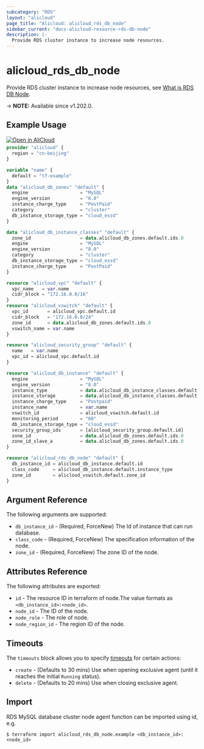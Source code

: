 ```yaml
---
subcategory: "RDS"
layout: "alicloud"
page_title: "Alicloud: alicloud_rds_db_node"
sidebar_current: "docs-alicloud-resource-rds-db-node"
description: |-
  Provide RDS cluster instance to increase node resources.
---
```


# alicloud_rds_db_node

Provide RDS cluster instance to increase node resources, see [What is RDS DB Node](https://www.alibabacloud.com/help/en/apsaradb-for-rds/latest/api-rds-2014-08-15-createdbnodes).

-> **NOTE:** Available since v1.202.0.

## Example Usage

<div style="display: block;margin-bottom: 40px;"><div class="oics-button" style="float: right;position: absolute;margin-bottom: 10px;">
  <a href="https://api.aliyun.com/api-tools/terraform?resource=alicloud_rds_db_node&exampleId=a64dd3d6-36e5-7ae6-83dd-7358575532b782233e05&activeTab=example&spm=docs.r.rds_db_node.0.a64dd3d636&intl_lang=EN_US" target="_blank">
    <img alt="Open in AliCloud" src="https://img.alicdn.com/imgextra/i1/O1CN01hjjqXv1uYUlY56FyX_!!6000000006049-55-tps-254-36.svg" style="max-height: 44px; max-width: 100%;">
  </a>
</div></div>

```terraform
provider "alicloud" {
  region = "cn-beijing"
}

variable "name" {
  default = "tf-example"
}
data "alicloud_db_zones" "default" {
  engine                   = "MySQL"
  engine_version           = "8.0"
  instance_charge_type     = "PostPaid"
  category                 = "cluster"
  db_instance_storage_type = "cloud_essd"
}

data "alicloud_db_instance_classes" "default" {
  zone_id                  = data.alicloud_db_zones.default.ids.0
  engine                   = "MySQL"
  engine_version           = "8.0"
  category                 = "cluster"
  db_instance_storage_type = "cloud_essd"
  instance_charge_type     = "PostPaid"
}

resource "alicloud_vpc" "default" {
  vpc_name   = var.name
  cidr_block = "172.16.0.0/16"
}
resource "alicloud_vswitch" "default" {
  vpc_id       = alicloud_vpc.default.id
  cidr_block   = "172.16.0.0/24"
  zone_id      = data.alicloud_db_zones.default.ids.0
  vswitch_name = var.name
}

resource "alicloud_security_group" "default" {
  name   = var.name
  vpc_id = alicloud_vpc.default.id
}

resource "alicloud_db_instance" "default" {
  engine                   = "MySQL"
  engine_version           = "8.0"
  instance_type            = data.alicloud_db_instance_classes.default.instance_classes.0.instance_class
  instance_storage         = data.alicloud_db_instance_classes.default.instance_classes.0.storage_range.min
  instance_charge_type     = "Postpaid"
  instance_name            = var.name
  vswitch_id               = alicloud_vswitch.default.id
  monitoring_period        = "60"
  db_instance_storage_type = "cloud_essd"
  security_group_ids       = [alicloud_security_group.default.id]
  zone_id                  = data.alicloud_db_zones.default.ids.0
  zone_id_slave_a          = data.alicloud_db_zones.default.ids.0
}

resource "alicloud_rds_db_node" "default" {
  db_instance_id = alicloud_db_instance.default.id
  class_code     = alicloud_db_instance.default.instance_type
  zone_id        = alicloud_vswitch.default.zone_id
}
```

## Argument Reference

The following arguments are supported:

* `db_instance_id` - (Required, ForceNew) The Id of instance that can run database.
* `class_code` - (Required, ForceNew) The specification information of the node.
* `zone_id` - (Required, ForceNew) The zone ID of the node.

## Attributes Reference

The following attributes are exported:

* `id` - The resource ID in terraform of node.The value formats as `<db_instance_id>:<node_id>`.
* `node_id` - The ID of the node.
* `node_role` - The role of node.
* `node_region_id` - The region ID of the node.

## Timeouts

The `timeouts` block allows you to specify [timeouts](https://www.terraform.io/docs/configuration-0-11/resources.html#timeouts) for certain actions:

* `create` - (Defaults to 30 mins) Use when opening exclusive agent (until it reaches the initial `Running` status).
* `delete` - (Defaults to 20 mins) Use when closing exclusive agent.

## Import

RDS MySQL database cluster node agent function can be imported using id, e.g.

```shell
$ terraform import alicloud_rds_db_node.example <db_instance_id>:<node_id>
```
